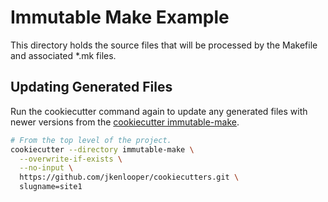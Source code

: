 # Immutable Make Example

This directory holds the source files that will be processed by the Makefile and
associated *.mk files.

## Updating Generated Files

Run the cookiecutter command again to update any generated files with newer
versions from the [cookiecutter immutable-make](https://github.com/jkenlooper/cookiecutters).

```bash
# From the top level of the project.
cookiecutter --directory immutable-make \
  --overwrite-if-exists \
  --no-input \
  https://github.com/jkenlooper/cookiecutters.git \
  slugname=site1
```
